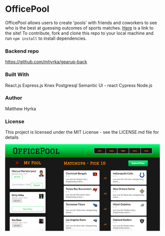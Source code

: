 # **OfficePool**

OfficePool allows users to create 'pools' with friends and coworkers to see who
is the best at guessing outcomes of sports matches.
[Here](https://office-pool-tower.firebaseapp.com/) is a link to the site!
To contribute, fork and clone this repo to your local machine and run ```npm install```
to install dependencies. 

### **Backend repo**

https://github.com/mhyrka/gearup-back

### **Built With**

React.js
Express.js
Knex
Postgresql
Semantic UI - react
Cypress
Node.js

### **Author**

Matthew Hyrka

### **License**

This project is licensed under the MIT License - see the LICENSE.md file for details

![OfficePool](./public/OfficePool.png)
